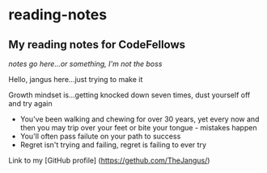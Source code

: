 # reading-notes
## My reading notes for CodeFellows

*notes go here...or something, I'm not the boss*

Hello, jangus here...just trying to make it

Growth mindset is...getting knocked down seven times, dust yourself off and try again

- You've been walking and chewing for over 30 years, yet every now and then you may trip over your feet or bite your tongue - mistakes happen
- You'll often pass failute on your path to success
- Regret isn't trying and failing, regret is failing to ever try

Link to my [GitHub profile] (https://gethub.com/TheJangus/)
